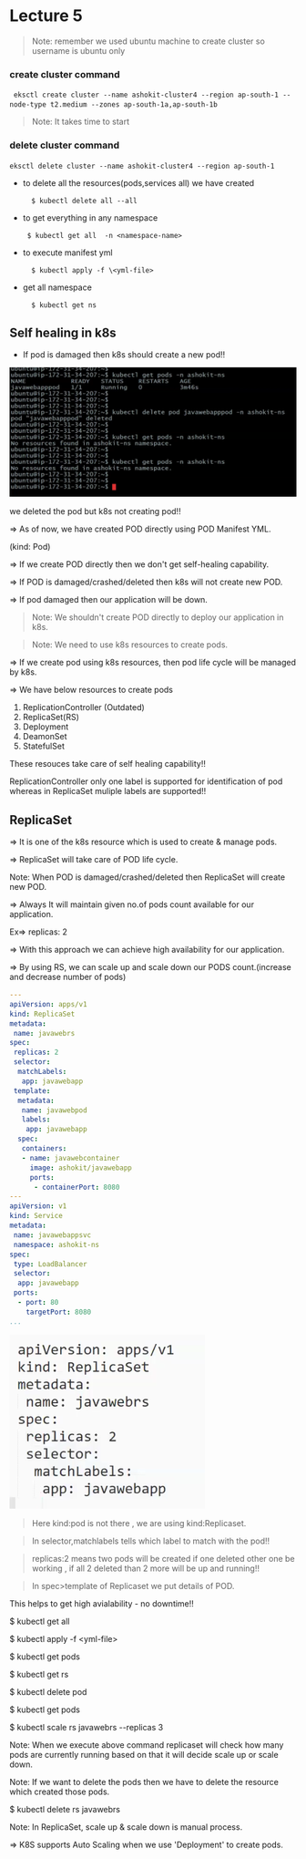 # Lecture 5

>Note: remember we used ubuntu machine to create cluster so username is ubuntu only

### create cluster command

`
eksctl create cluster --name ashokit-cluster4 --region ap-south-1 --node-type t2.medium --zones ap-south-1a,ap-south-1b`

>Note: It takes time to start

### delete cluster command

`eksctl delete cluster --name ashokit-cluster4 --region ap-south-1
`


- to delete all the resources(pods,services all) we have created
        
        $ kubectl delete all --all

 - to get everything in any namespace

        $ kubectl get all  -n <namespace-name> 

- to execute manifest yml

        $ kubectl apply -f \<yml-file>

- get all namespace

        $ kubectl get ns   



## Self healing in k8s

- If pod is damaged then k8s should create a new pod!! 

![alt text](image.png)

we deleted the pod but k8s not creating pod!!


=> As of now, we have created POD directly using POD Manifest YML.
    
(kind: Pod)

=> If we create POD directly then we don't get self-healing capability.

=> If POD is damaged/crashed/deleted then k8s will not create new POD.

=> If pod damaged then our application will be down.

>Note: We shouldn't create POD directly to deploy our application in k8s.

>Note: We need to use k8s resources to create pods.

=> If we create pod using k8s resources, then pod life cycle will be managed by k8s.

=> We have below resources to create pods

1) ReplicationController (Outdated)
2) ReplicaSet(RS)
3) Deployment
4) DeamonSet
5) StatefulSet

These resouces take care of self healing capability!!

ReplicationController only one label is supported for identification of pod whereas in ReplicaSet muliple labels are supported!!

## ReplicaSet

=> It is one of the k8s resource which is used to create & manage pods.

=> ReplicaSet will take care of POD life cycle.

Note: When POD is damaged/crashed/deleted then ReplicaSet will create new POD.

=> Always It will maintain given no.of pods count available for our application.

Ex=> replicas: 2

=> With this approach we can achieve high availability for our application.

=> By using RS, we can scale up and scale down our PODS count.(increase and decrease number of pods)

```yml
---
apiVersion: apps/v1
kind: ReplicaSet
metadata:
 name: javawebrs
spec:
 replicas: 2
 selector:
  matchLabels:
   app: javawebapp
 template:
  metadata:
   name: javawebpod
   labels:
    app: javawebapp
  spec:
   containers:
   - name: javawebcontainer
     image: ashokit/javawebapp
     ports:
      - containerPort: 8080
---
apiVersion: v1
kind: Service
metadata:
 name: javawebappsvc
 namespace: ashokit-ns
spec:
 type: LoadBalancer
 selector:
  app: javawebapp
 ports:
  - port: 80
    targetPort: 8080
...

```

![alt text](image-1.png)

>Here kind:pod is not there , we are using kind:Replicaset. 

>In selector,matchlabels tells which label to match with the pod!!

>replicas:2 means two pods will be created if one deleted other one be working , if all 2 deleted than 2 more will be up and running!!

>In spec>template  of Replicaset we put details of POD.

This helps to get high avialability - no downtime!!


$ kubectl get all

$ kubectl apply -f \<yml-file>

$ kubectl get pods

$ kubectl get rs

$ kubectl delete pod <pod-name>

$ kubectl get pods

$ kubectl scale rs javawebrs --replicas 3

Note: When we execute above command replicaset will check how many pods are currently running based on that it will decide scale up or scale down.

Note: If we want to delete the pods then we have to delete the resource which created those pods.

$ kubectl delete rs javawebrs

Note: In ReplicaSet, scale up & scale down is manual process.

=> K8S supports Auto Scaling when we use 'Deployment' to create pods.
